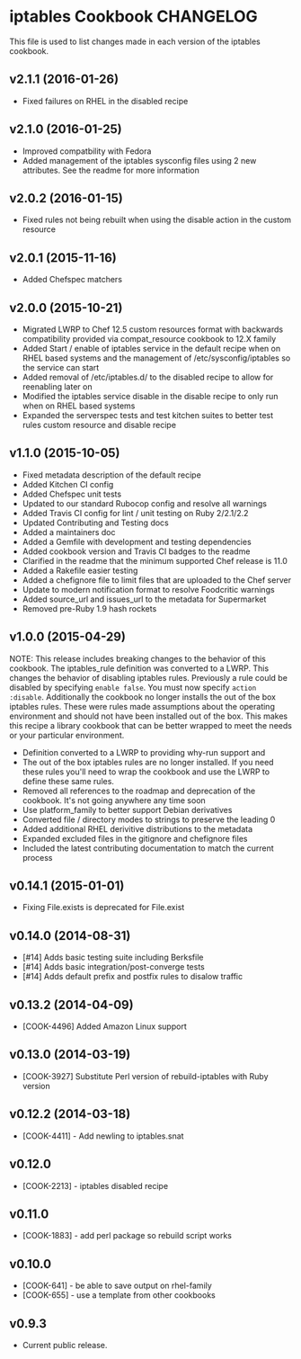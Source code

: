 # iptables Cookbook CHANGELOG
This file is used to list changes made in each version of the iptables cookbook.

## v2.1.1 (2016-01-26)
- Fixed failures on RHEL in the disabled recipe

## v2.1.0 (2016-01-25)
- Improved compatbility with Fedora
- Added management of the iptables sysconfig files using 2 new attributes. See the readme for more information

## v2.0.2 (2016-01-15)
- Fixed rules not being rebuilt when using the disable action in the custom resource

## v2.0.1 (2015-11-16)
- Added Chefspec matchers

## v2.0.0 (2015-10-21)
- Migrated LWRP to Chef 12.5 custom resources format with backwards compatibility provided via compat_resource cookbook to 12.X family
- Added Start / enable of iptables service in the default recipe when on RHEL based systems and the management of /etc/sysconfig/iptables so the service can start
- Added removal of /etc/iptables.d/ to the disabled recipe to allow for reenabling later on
- Modified the iptables service disable in the disable recipe to only run when on RHEL based systems
- Expanded the serverspec tests and test kitchen suites to better test rules custom resource and disable recipe

## v1.1.0 (2015-10-05)
- Fixed metadata description of the default recipe
- Added Kitchen CI config
- Added Chefspec unit tests
- Updated to our standard Rubocop config and resolve all warnings
- Added Travis CI config for lint / unit testing on Ruby 2/2.1/2.2
- Updated Contributing and Testing docs
- Added a maintainers doc
- Added a Gemfile with development and testing dependencies
- Added cookbook version and Travis CI badges to the readme
- Clarified in the readme that the minimum supported Chef release is 11.0
- Added a Rakefile easier testing
- Added a chefignore file to limit files that are uploaded to the Chef server
- Update to modern notification format to resolve Foodcritic warnings
- Added source_url and issues_url to the metadata for Supermarket
- Removed pre-Ruby 1.9 hash rockets

## v1.0.0 (2015-04-29)
NOTE: This release includes breaking changes to the behavior of this cookbook. The iptables_rule definition was converted to a LWRP.  This changes the behavior of disabling iptables rules.  Previously a rule could be disabled by specifying `enable false`.  You must now specify `action :disable`.  Additionally the cookbook no longer installs the out of the box iptables rules.  These were rules made assumptions about the operating environment and should not have been installed out of the box. This makes this recipe a library cookbook that can be better wrapped to meet the needs or your particular environment.
- Definition converted to a LWRP to providing why-run support and
- The out of the box iptables rules are no longer installed.  If you need these rules you'll need to wrap the cookbook and use the LWRP to define these same rules.
- Removed all references to the roadmap and deprecation of the cookbook.  It's not going anywhere any time soon
- Use platform_family to better support Debian derivatives
- Converted file / directory modes to strings to preserve the leading 0
- Added additional RHEL derivitive distributions to the metadata
- Expanded excluded files in the gitignore and chefignore files
- Included the latest contributing documentation to match the current process

## v0.14.1 (2015-01-01)
- Fixing File.exists is deprecated for File.exist

## v0.14.0 (2014-08-31)
- [#14] Adds basic testing suite including Berksfile
- [#14] Adds basic integration/post-converge tests
- [#14] Adds default prefix and postfix rules to disalow traffic

## v0.13.2 (2014-04-09)
- [COOK-4496] Added Amazon Linux support

## v0.13.0 (2014-03-19)
- [COOK-3927] Substitute Perl version of rebuild-iptables with Ruby version

## v0.12.2 (2014-03-18)
- [COOK-4411] - Add newling to iptables.snat

## v0.12.0
- [COOK-2213] - iptables disabled recipe

## v0.11.0
- [COOK-1883] - add perl package so rebuild script works

## v0.10.0
- [COOK-641] - be able to save output on rhel-family
- [COOK-655] - use a template from other cookbooks

## v0.9.3
- Current public release.
